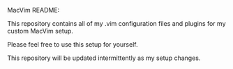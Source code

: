 MacVim README:

This repository contains all of my .vim configuration files and plugins for my custom MacVim setup.

Please feel free to use this setup for yourself.

This repository will be updated intermittently as my setup changes.
